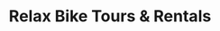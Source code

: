 ---
title: "Relax Bike Tours & Rentals"
url: /beziers/relax-bike-tours-et-rentals/
shop: location de stockage
---